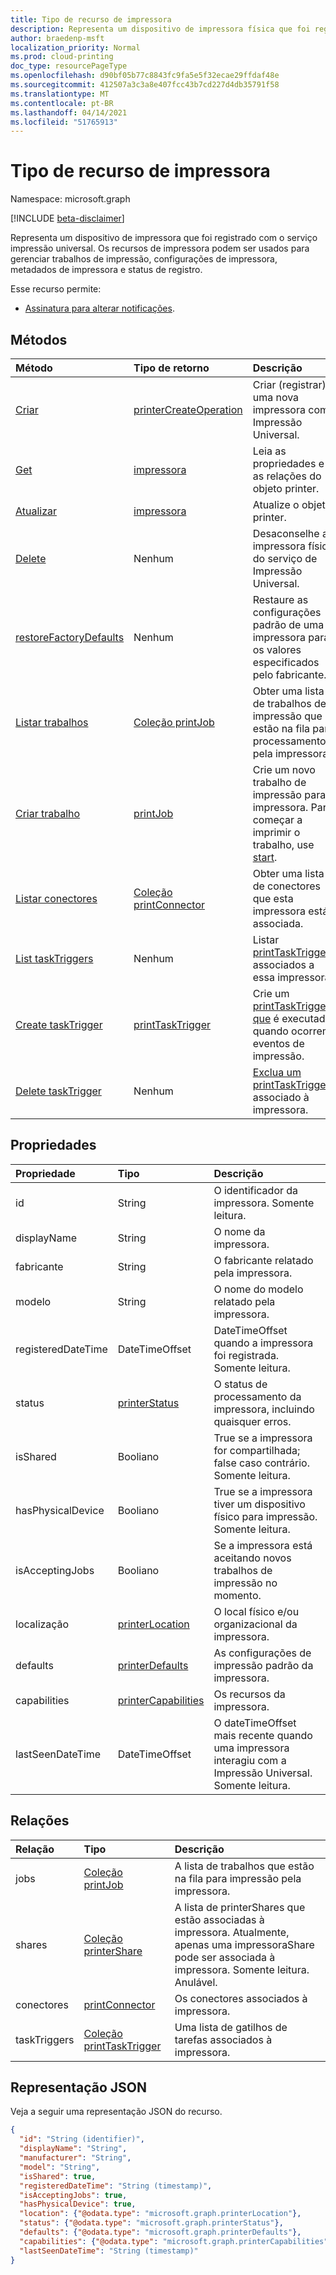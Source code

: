 ```yaml
---
title: Tipo de recurso de impressora
description: Representa um dispositivo de impressora física que foi registrado com o serviço impressão universal. Os recursos de impressora podem ser usados para gerenciar trabalhos de impressão, configurações de impressora, metadados de impressora e status de registro.
author: braedenp-msft
localization_priority: Normal
ms.prod: cloud-printing
doc_type: resourcePageType
ms.openlocfilehash: d90bf05b77c8843fc9fa5e5f32ecae29ffdaf48e
ms.sourcegitcommit: 412507a3c3a8e407fcc43b7cd227d4db35791f58
ms.translationtype: MT
ms.contentlocale: pt-BR
ms.lasthandoff: 04/14/2021
ms.locfileid: "51765913"
---
```

# <a name="printer-resource-type"></a>Tipo de recurso de impressora

Namespace: microsoft.graph

[!INCLUDE [beta-disclaimer](../../includes/beta-disclaimer.md)]

Representa um dispositivo de impressora que foi registrado com o serviço impressão universal. Os recursos de impressora podem ser usados para gerenciar trabalhos de impressão, configurações de impressora, metadados de impressora e status de registro.

Esse recurso permite:
* [Assinatura para alterar notificações](/graph/universal-print-webhook-notifications).

## <a name="methods"></a>Métodos

| Método       | Tipo de retorno | Descrição |
|:-------------|:------------|:------------|
| [Criar](../api/printer-create.md) | [printerCreateOperation](printerCreateOperation.md) | Criar (registrar) uma nova impressora com Impressão Universal. |
| [Get](../api/printer-get.md) | [impressora](printer.md) | Leia as propriedades e as relações do objeto printer. |
| [Atualizar](../api/printer-update.md) | [impressora](printer.md) | Atualize o objeto printer. |
| [Delete](../api/printer-delete.md) | Nenhum | Desaconselhe a impressora física do serviço de Impressão Universal. |
| [restoreFactoryDefaults](../api/printer-restorefactorydefaults.md) | Nenhum | Restaure as configurações padrão de uma impressora para os valores especificados pelo fabricante. |
| [Listar trabalhos](../api/printer-list-jobs.md) | [Coleção printJob](printjob.md) | Obter uma lista de trabalhos de impressão que estão na fila para processamento pela impressora. |
| [Criar trabalho](../api/printer-post-jobs.md) | [printJob](printjob.md) | Crie um novo trabalho de impressão para a impressora. Para começar a imprimir o trabalho, use [start](../api/printjob-start.md). |
| [Listar conectores](../api/printer-list-connectors.md) | [Coleção printConnector](printconnector.md) | Obter uma lista de conectores que esta impressora está associada. |
| [List taskTriggers](../api/printer-list-tasktriggers.md) | Nenhum | Listar [printTaskTriggers](printtasktrigger.md) associados a essa impressora. |
| [Create taskTrigger](../api/printer-post-tasktriggers.md) | [printTaskTrigger](printtasktrigger.md) | Crie um [printTaskTrigger que](printtasktrigger.md) é executado quando ocorrem eventos de impressão. |
| [Delete taskTrigger](../api/printer-delete-tasktrigger.md) | Nenhum | [Exclua um printTaskTrigger](printtasktrigger.md) associado à impressora. |

## <a name="properties"></a>Propriedades
| Propriedade     | Tipo        | Descrição |
|:-------------|:------------|:------------|
|id|String|O identificador da impressora. Somente leitura.|
|displayName|String|O nome da impressora.|
|fabricante|String|O fabricante relatado pela impressora.|
|modelo|String|O nome do modelo relatado pela impressora.|
|registeredDateTime|DateTimeOffset|DateTimeOffset quando a impressora foi registrada. Somente leitura.|
|status|[printerStatus](printerstatus.md)|O status de processamento da impressora, incluindo quaisquer erros.|
|isShared|Booliano|True se a impressora for compartilhada; false caso contrário. Somente leitura.|
|hasPhysicalDevice|Booliano|True se a impressora tiver um dispositivo físico para impressão. Somente leitura.|
|isAcceptingJobs|Booliano|Se a impressora está aceitando novos trabalhos de impressão no momento.|
|localização|[printerLocation](printerlocation.md)|O local físico e/ou organizacional da impressora.|
|defaults|[printerDefaults](printerdefaults.md)|As configurações de impressão padrão da impressora.|
|capabilities|[printerCapabilities](printercapabilities.md)|Os recursos da impressora.|
|lastSeenDateTime|DateTimeOffset|O dateTimeOffset mais recente quando uma impressora interagiu com a Impressão Universal. Somente leitura.|

## <a name="relationships"></a>Relações
| Relação | Tipo        | Descrição |
|:-------------|:------------|:------------|
|jobs|[Coleção printJob](printjob.md)| A lista de trabalhos que estão na fila para impressão pela impressora.|
|shares|[Coleção printerShare](printershare.md)| A lista de printerShares que estão associadas à impressora. Atualmente, apenas uma impressoraShare pode ser associada à impressora. Somente leitura. Anulável.|
|conectores|[printConnector](printconnector.md)|Os conectores associados à impressora.|
|taskTriggers|[Coleção printTaskTrigger](printtasktrigger.md)|Uma lista de gatilhos de tarefas associados à impressora.|

## <a name="json-representation"></a>Representação JSON

Veja a seguir uma representação JSON do recurso.

<!-- {
  "blockType": "resource",
  "optionalProperties": [

  ],
  "@odata.type": "microsoft.graph.printer",
  "keyProperty": "id",
  "baseType":"microsoft.graph.entity"
}-->

```json
{
  "id": "String (identifier)",
  "displayName": "String",
  "manufacturer": "String",
  "model": "String",
  "isShared": true,
  "registeredDateTime": "String (timestamp)",
  "isAcceptingJobs": true,
  "hasPhysicalDevice": true,
  "location": {"@odata.type": "microsoft.graph.printerLocation"},
  "status": {"@odata.type": "microsoft.graph.printerStatus"},
  "defaults": {"@odata.type": "microsoft.graph.printerDefaults"},
  "capabilities": {"@odata.type": "microsoft.graph.printerCapabilities"},
  "lastSeenDateTime": "String (timestamp)"
}
```

<!-- uuid: 8fcb5dbc-d5aa-4681-8e31-b001d5168d79
2015-10-25 14:57:30 UTC -->
<!-- {
  "type": "#page.annotation",
  "description": "printer resource",
  "keywords": "",
  "section": "documentation",
  "tocPath": ""
}-->


